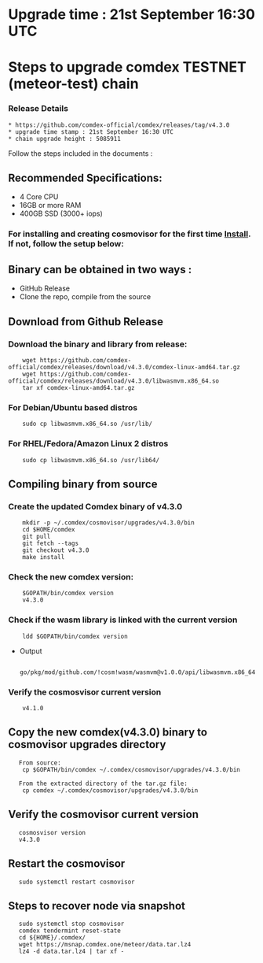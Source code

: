 # Upgrade time : 21st September 16:30 UTC 

# Steps to upgrade comdex TESTNET (meteor-test) chain

### Release Details
    * https://github.com/comdex-official/comdex/releases/tag/v4.3.0
    * upgrade time stamp : 21st September 16:30 UTC 
    * chain upgrade height : 5085911

Follow the steps included in the documents :

## Recommended Specifications:
   * 4 Core CPU
   * 16GB or more RAM
   * 400GB SSD (3000+ iops)

### For installing and creating cosmovisor for the first time [Install](https://github.com/comdex-official/networks/blob/main/testnet/cosmovisor-setup.md). If not, follow the setup below:

## Binary can be obtained in two ways :
   * GitHub Release 
   * Clone the repo, compile from the source

## Download from Github Release

### Download the binary and library from release:

```shell
    wget https://github.com/comdex-official/comdex/releases/download/v4.3.0/comdex-linux-amd64.tar.gz
    wget https://github.com/comdex-official/comdex/releases/download/v4.3.0/libwasmvm.x86_64.so
    tar xf comdex-linux-amd64.tar.gz
```

### For Debian/Ubuntu based distros
```shell
    sudo cp libwasmvm.x86_64.so /usr/lib/
```

### For RHEL/Fedora/Amazon Linux 2 distros
```shell
    sudo cp libwasmvm.x86_64.so /usr/lib64/
```

## Compiling binary from source

### Create the updated Comdex binary of v4.3.0

```shell
    mkdir -p ~/.comdex/cosmovisor/upgrades/v4.3.0/bin
    cd $HOME/comdex
    git pull
    git fetch --tags
    git checkout v4.3.0
    make install
```

### Check the new comdex version:

```shell
    $GOPATH/bin/comdex version
    v4.3.0
```

### Check if the wasm library is linked with the current version 

```shell
    ldd $GOPATH/bin/comdex version
```

 - Output
   ```shell
      go/pkg/mod/github.com/!cosm!wasm/wasmvm@v1.0.0/api/libwasmvm.x86_64.so
   ```
       

### Verify the cosmosvisor current version

```shell
    v4.1.0
```

## Copy the new comdex(v4.3.0) binary to cosmovisor upgrades directory

```shell 
   From source:
    cp $GOPATH/bin/comdex ~/.comdex/cosmovisor/upgrades/v4.3.0/bin
    
   From the extracted directory of the tar.gz file:
    cp comdex ~/.comdex/cosmovisor/upgrades/v4.3.0/bin
```

## Verify the cosmovisor current version

```shell
   cosmosvisor version
   v4.3.0
```

## Restart the cosmovisor

```shell
   sudo systemctl restart cosmovisor
```
 
## Steps to recover node via snapshot

```shell
   sudo systemctl stop cosmovisor
   comdex tendermint reset-state
   cd ${HOME}/.comdex/
   wget https://msnap.comdex.one/meteor/data.tar.lz4
   lz4 -d data.tar.lz4 | tar xf -
```
